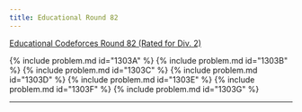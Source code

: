 ```yaml
---
title: Educational Round 82
---
```


[Educational Codeforces Round 82 (Rated for Div. 2)](https://codeforces.com/contest/1303)

{% include problem.md id="1303A" %}
{% include problem.md id="1303B" %}
{% include problem.md id="1303C" %}
{% include problem.md id="1303D" %}
{% include problem.md id="1303E" %}
{% include problem.md id="1303F" %}
{% include problem.md id="1303G" %}

* * *

<object data='notes/Edu-82.pdf' width='1000' height='1000' type='application/pdf'/>
